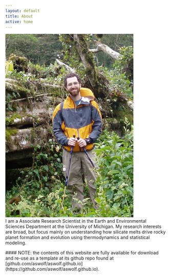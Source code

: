 ```yaml
---
layout: default
title: About
active: home
---
```


<div class="splitleft">
<img class="left" src="images/FallenTreeCloseupSmall.jpg" alt="Hiking in a Cloud Forest in Nicaragua">
</div>


<div class="splitright">
<div class="box">
I am a Associate Research Scientist in the Earth and Environmental Sciences Department at the University of Michigan.
My research interests are broad, but focus mainly on understanding how silicate melts drive rocky planet formation and evolution using thermodynamics and statistical modeling.
</div>
</div>

<div class="clear"></div>

<p></p>

<div class="box" markdown="1">
#### NOTE: the contents of this website are fully available for download and re-use as a template at its github repo found at [github.com/aswolf/aswolf.github.io](https://github.com/aswolf/aswolf.github.io).
</div>
